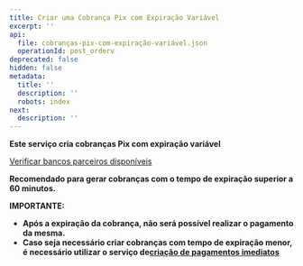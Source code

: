```yaml
---
title: Criar uma Cobrança Pix com Expiração Variável
excerpt: ''
api:
  file: cobranças-pix-com-expiração-variável.json
  operationId: post_orderv
deprecated: false
hidden: false
metadata:
  title: ''
  description: ''
  robots: index
next:
  description: ''
---
```

**Este serviço cria cobranças Pix com expiração variável**

[Verificar bancos parceiros disponíveis](https://shipay.freshdesk.com/support/solutions/articles/154000127015-shipay-quais-s%C3%A3o-os-psps-em-produc%C3%A3o-)

**Recomendado para gerar cobranças com o tempo de expiração superior a 60 minutos.**

**IMPORTANTE:** 

* **Após a expiração da cobrança, não será possível realizar o pagamento da mesma.**
* **Caso seja necessário criar cobranças com tempo de expiração menor, é necessário utilizar o serviço de[criação de pagamentos imediatos](https://shipay-documentation.readme.io/reference/post_order)**
